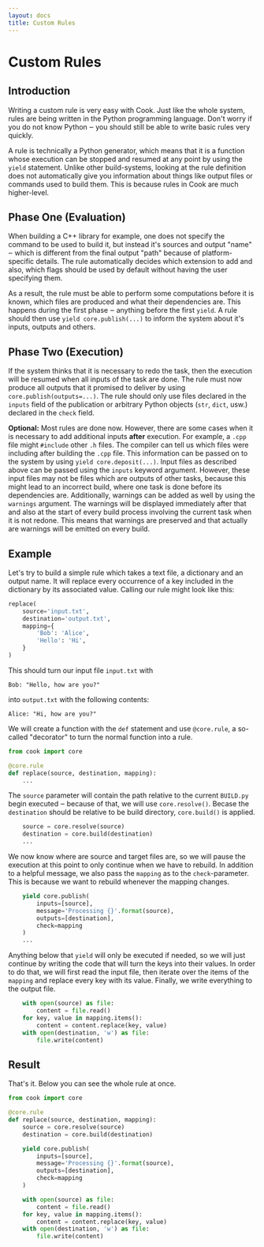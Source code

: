 ```yaml
---
layout: docs
title: Custom Rules
---
```


# Custom Rules

## Introduction

Writing a custom rule is very easy with Cook. Just like the whole system,
rules are being written in the Python programming language. Don't worry if you
do not know Python ‒ you should still be able to write basic rules very
quickly.

A rule is technically a Python generator, which means that it is a function
whose execution can be stopped and resumed at any point by using the `yield` 
statement. Unlike other build-systems, looking at the rule definition does
not automatically give you information about things like output files or 
commands used to build them. This is because rules in Cook are much 
higher-level.

## Phase One (Evaluation)

When building a C++ library for example, one does not specify the command to be
used to build it, but instead it's sources and output "name" ‒ which is 
different from the final output "path" because of platform-specific details.
The rule automatically decides which extension to add and also, which flags
should be used by default without having the user specifying them.

As a result, the rule must be able to perform some computations before it is
known, which files are produced and what their dependencies are. This happens
during the first phase ‒ anything before the first `yield`. A rule should then
use `yield core.publish(...)` to inform the system about it's inputs, outputs
and others.

## Phase Two (Execution)

If the system thinks that it is necessary to redo the task, then the execution
will be resumed when all inputs of the task are done. The rule must now produce
all outputs that it promised to deliver by using `core.publish(outputs=...)`.
The rule should only use files declared in the `inputs` field of the 
publication or arbitrary Python objects (`str`, `dict`, usw.) declared in the
`check` field.

**Optional:** Most rules are done now. However, there are some cases when it is necessary to
add additional inputs **after** execution. For example, a `.cpp` file might
`#include` other `.h` files. The compiler can tell us which files were 
including after building the `.cpp` file. This information can be passed on to
the system by using `yield core.deposit(...)`. Input files as described above
can be passed using the `inputs` keyword argument. However, these input files
may not be files which are outputs of other tasks, because this might lead to
an incorrect build, where one task is done before its dependencies are. 
Additionally, warnings can be added as well by using the `warnings` argument. 
The warnings will be displayed immediately after that and also at the start of 
every build process involving the current task when it is not redone. This 
means that warnings are preserved and that actually are warnings will be 
emitted on every build.

## Example

Let's try to build a simple rule which takes a text file, a dictionary and an
output name. It will replace every occurrence of a key included in the 
dictionary by its associated value. Calling our rule might look like this:

```python
replace(
    source='input.txt',
    destination='output.txt',
    mapping={
        'Bob': 'Alice',
        'Hello': 'Hi',
    }
)
```

This should turn our input file `input.txt` with

```Bob: "Hello, how are you?"```

into `output.txt` with the following contents:

```Alice: "Hi, how are you?"```

We will create a function with the `def` statement and use `@core.rule`, a 
so-called "decorator" to turn the normal function into a rule.

```python
from cook import core

@core.rule
def replace(source, destination, mapping):
    ...
```

The `source` parameter will contain the path relative to the current `BUILD.py`
begin executed ‒ because of that, we will use `core.resolve()`. Becase the 
`destination` should be relative to be build directory, `core.build()` is 
applied.

```python
    source = core.resolve(source)
    destination = core.build(destination)
    ...
```

We now know where are source and target files are, so we will pause the 
execution at this point to only continue when we have to rebuild. In addition
to a helpful message, we also pass the `mapping` as to the `check`-parameter.
This is because we want to rebuild whenever the mapping changes.

```python
    yield core.publish(
        inputs=[source],
        message='Processing {}'.format(source),
        outputs=[destination],
        check=mapping
    )
    ...
```

Anything below that `yield` will only be executed if needed, so we will just
continue by writing the code that will turn the keys into their values. In
order to do that, we will first read the input file, then iterate over the 
items of the `mapping` and replace every key with its value. Finally, we write
everything to the output file.

```python
    with open(source) as file:
        content = file.read()
    for key, value in mapping.items():
        content = content.replace(key, value)
    with open(destination, 'w') as file:
        file.write(content)
```

## Result

That's it. Below you can see the whole rule at once.

```python
from cook import core

@core.rule
def replace(source, destination, mapping):
    source = core.resolve(source)
    destination = core.build(destination)

    yield core.publish(
        inputs=[source],
        message='Processing {}'.format(source),
        outputs=[destination],
        check=mapping
    )

    with open(source) as file:
        content = file.read()
    for key, value in mapping.items():
        content = content.replace(key, value)
    with open(destination, 'w') as file:
        file.write(content)
```
